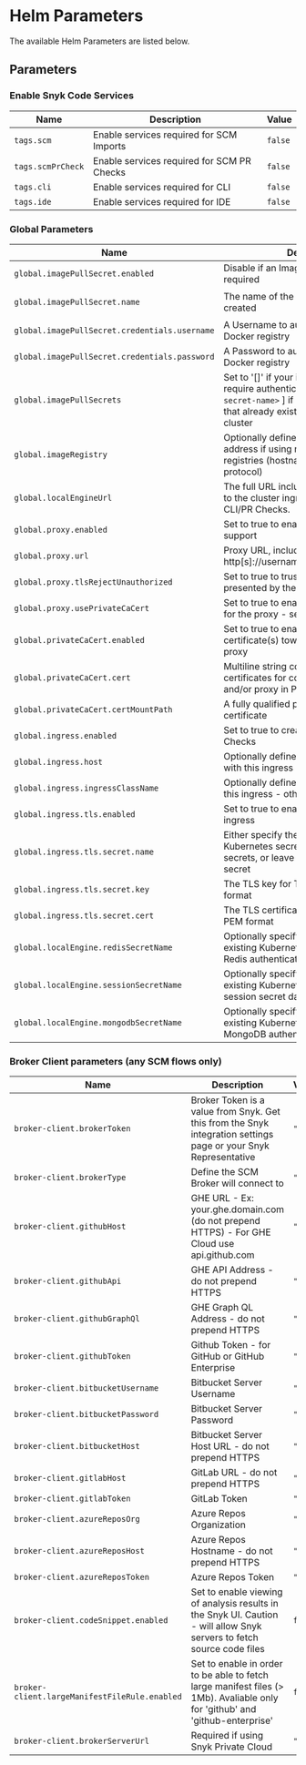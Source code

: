 # Helm Parameters

The available Helm Parameters are listed below.

## Parameters

### Enable Snyk Code Services

| Name              | Description                                | Value   |
| ----------------- | ------------------------------------------ | ------- |
| `tags.scm`        | Enable services required for SCM Imports   | `false` |
| `tags.scmPrCheck` | Enable services required for SCM PR Checks | `false` |
| `tags.cli`        | Enable services required for CLI           | `false` |
| `tags.ide`        | Enable services required for IDE           | `false` |

### Global Parameters

| Name                                          | Description                                                                                                                                                                | Value                                    |
| --------------------------------------------- | -------------------------------------------------------------------------------------------------------------------------------------------------------------------------- | ---------------------------------------- |
| `global.imagePullSecret.enabled`              | Disable if an Image Pull Secret is not required                                                                                                                            | `true`                                   |
| `global.imagePullSecret.name`                 | The name of the Image Pull Secret to be created                                                                                                                            | `snyk-code-local-engine-pull-secret`     |
| `global.imagePullSecret.credentials.username` | A Username to authenticate against a Docker registry                                                                                                                       | `""`                                     |
| `global.imagePullSecret.credentials.password` | A Password to authenticate against a Docker registry                                                                                                                       | `""`                                     |
| `global.imagePullSecrets`                     | Set to '[]' if your image registry does not require authentication, or '[ `<existing-secret-name>` ] if re-using credentials that already exist on your Kubernetes cluster | `["snyk-code-local-engine-pull-secret"]` |
| `global.imageRegistry`                        | Optionally define a private image registry address if using non-default image registries (hostname/port only, no protocol)                                                 | `""`                                     |
| `global.localEngineUrl`                       | The full URL including schema that points to the cluster ingress. Required for CLI/PR Checks.                                                                            | `""`                                     |
| `global.proxy.enabled`                        | Set to true to enable outbound proxy support                                                                                                                               | `false`                                  |
| `global.proxy.url`                            | Proxy URL, including schema: http[s]://username:password@proxy:port                                                                                                        | `""`                                     |
| `global.proxy.tlsRejectUnauthorized`          | Set to true to trust any and all certificates presented by the proxy                                                                                                       | `false`                                  |
| `global.proxy.usePrivateCaCert`               | Set to true to enable private CA support for the proxy - see global.privateCaCert                                                                                          | `false`                                  |
| `global.privateCaCert.enabled`                | Set to true to enable trust of private CA certificate(s) towards the SCM and/or proxy                                                                                      | `false`                                  |
| `global.privateCaCert.cert`                   | Multiline string containing any/all certificates for connections to the SCM and/or proxy in PEM format ()                                                                  | `""`                                     |
| `global.privateCaCert.certMountPath`          | A fully qualified path to mount the certificate                                                                                                                            | `/etc/config`                            |
| `global.ingress.enabled`                      | Set to true to create an Ingress for CLI/PR Checks                                                                                                                         | `false`                                  |
| `global.ingress.host`                         | Optionally define the host associated with this ingress - otherwise leave blank                                                                                            | `""`                                     |
| `global.ingress.ingressClassName`             | Optionally define the Ingress Class for this ingress - otherwise leave blank                                                                                               | `""`                                     |
| `global.ingress.tls.enabled`                  | Set to true to enable TLS on the in-built ingress                                                                                                                          | `false`                                  |
| `global.ingress.tls.secret.name`              | Either specify the name of a pre-existing Kubernetes secret containing TLS secrets, or leave blank to create a new secret                                                  | `{{ .Release.Name }}-ingress-tls`        |
| `global.ingress.tls.secret.key`               | The TLS key for TLS encryption, in PEM format                                                                                                                              | `""`                                     |
| `global.ingress.tls.secret.cert`              | The TLS certificate for TLS encryption, in PEM format                                                                                                                      | `""`                                     |
| `global.localEngine.redisSecretName`          | Optionally specify the name of a pre-existing Kubernetes secret containing Redis authentication data                                                                       | `""`                                     |
| `global.localEngine.sessionSecretName`        | Optionally specify the name of a pre-existing Kubernetes secret containing session secret data                                                                             | `""`                                     |
| `global.localEngine.mongodbSecretName`        | Optionally specify the name of a pre-existing Kubernetes secret containing MongoDB authentication data                                                                     | `""`                                     |

### Broker Client parameters (any SCM flows only)

| Name                                | Description                                                                                                            | Value   |
| ----------------------------------- | ---------------------------------------------------------------------------------------------------------------------- | ------- |
| `broker-client.brokerToken`         | Broker Token is a value from Snyk. Get this from the Snyk integration settings page or your Snyk Representative        | `""`    |
| `broker-client.brokerType`          | Define the SCM Broker will connect to                                                                                  | `""`    |
| `broker-client.githubHost`          | GHE URL - Ex: your.ghe.domain.com (do not prepend HTTPS) - For GHE Cloud use api.github.com                            | `""`    |
| `broker-client.githubApi`           | GHE API Address - do not prepend HTTPS                                                                                 | `""`    |
| `broker-client.githubGraphQl`       | GHE Graph QL Address - do not prepend HTTPS                                                                            | `""`    |
| `broker-client.githubToken`         | Github Token - for GitHub or GitHub Enterprise                                                                         | `""`    |
| `broker-client.bitbucketUsername`   | Bitbucket Server Username                                                                                              | `""`    |
| `broker-client.bitbucketPassword`   | Bitbucket Server Password                                                                                              | `""`    |
| `broker-client.bitbucketHost`       | Bitbucket Server Host URL - do not prepend HTTPS                                                                       | `""`    |
| `broker-client.gitlabHost`          | GitLab URL - do not prepend HTTPS                                                                                      | `""`    |
| `broker-client.gitlabToken`         | GitLab Token                                                                                                           | `""`    |
| `broker-client.azureReposOrg`       | Azure Repos Organization                                                                                               | `""`    |
| `broker-client.azureReposHost`      | Azure Repos Hostname - do not prepend HTTPS                                                                            | `""`    |
| `broker-client.azureReposToken`     | Azure Repos Token                                                                                                      | `""`    |
| `broker-client.codeSnippet.enabled` | Set to enable viewing of analysis results in the Snyk UI. Caution - will allow Snyk servers to fetch source code files | `false` |
| `broker-client.largeManifestFileRule.enabled` | Set to enable in order to be able to fetch large manifest files (> 1Mb). Avaliable only for 'github' and 'github-enterprise' | `false` |
| `broker-client.brokerServerUrl`     | Required if using Snyk Private Cloud                                                                                   | `""`    |
